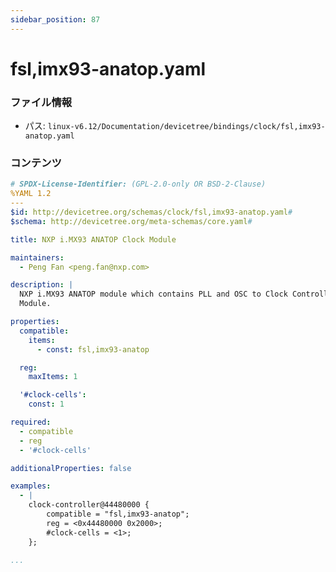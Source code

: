 ```yaml
---
sidebar_position: 87
---
```

# fsl,imx93-anatop.yaml

### ファイル情報

- パス: `linux-v6.12/Documentation/devicetree/bindings/clock/fsl,imx93-anatop.yaml`

### コンテンツ

```yaml
# SPDX-License-Identifier: (GPL-2.0-only OR BSD-2-Clause)
%YAML 1.2
---
$id: http://devicetree.org/schemas/clock/fsl,imx93-anatop.yaml#
$schema: http://devicetree.org/meta-schemas/core.yaml#

title: NXP i.MX93 ANATOP Clock Module

maintainers:
  - Peng Fan <peng.fan@nxp.com>

description: |
  NXP i.MX93 ANATOP module which contains PLL and OSC to Clock Controller
  Module.

properties:
  compatible:
    items:
      - const: fsl,imx93-anatop

  reg:
    maxItems: 1

  '#clock-cells':
    const: 1

required:
  - compatible
  - reg
  - '#clock-cells'

additionalProperties: false

examples:
  - |
    clock-controller@44480000 {
        compatible = "fsl,imx93-anatop";
        reg = <0x44480000 0x2000>;
        #clock-cells = <1>;
    };

...

```
